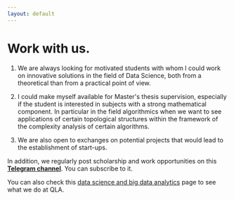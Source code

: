 ```yaml
---
layout: default
---
```




# Work with us.

  1. We are always looking for motivated students with whom I could work on innovative solutions in the field of Data Science, both from a
theoretical than from a practical point of view.

  2. I could make myself available for Master's thesis supervision, especially if the student is interested in subjects with a strong mathematical component. In particular in the field
algorithmics when we want to see applications of certain topological structures within the framework of the complexity analysis of certain algorithms.

  3. We are also open to exchanges on potential projects that would lead to the establishment of start-ups.


In addition, we regularly post scholarship and work opportunities on this [**Telegram channel**](https://t.me/bourse_et_opportunites_d_etudes). You can subscribe to it.


You can also check this [data science and big data analytics](https://quantumleapafrica.org/re_unit/data-science-and-big-data-analytics/) page to see what we do at QLA.
